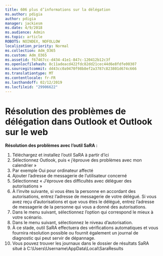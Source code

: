 ```yaml
---
title: 606 plus d’informations sur la délégation
ms.author: pdigia
author: pdigia
manager: jackiesm
ms.date: 4/9/2018
ms.audience: Admin
ms.topic: article
ROBOTS: NOINDEX, NOFOLLOW
localization_priority: Normal
ms.collection: Adm_O365
ms.custom: Adm_O365
ms.assetid: f67467cc-d434-41e1-847c-120412b12c3f
ms.openlocfilehash: 8c11adeacd422fdc82dd21cec44d6e8fdfe00307
ms.sourcegitcommit: dd43cc0a9470f98b8ef2a3787c823801d674c666
ms.translationtype: MT
ms.contentlocale: fr-FR
ms.lasthandoff: 02/12/2019
ms.locfileid: "29906622"
---
```

# <a name="troubleshooting-delegation-in-outlook-and-outlook-on-the-web"></a>Résolution des problèmes de délégation dans Outlook et Outlook sur le web

**Résolution des problèmes avec l’outil SaRA :**

1. Téléchargez et installez l’outil SaRA à partir d’ici
1. Sélectionnez Outlook, puis « j’éprouve des problèmes avec mon calendrier »
1. Par exemple Oui pour ordinateur affecté
1. Ajouter l’adresse de messagerie de l’utilisateur concerné
1. Sélectionnez « J’éprouve des difficultés avec déléguer des autorisations »
1. À l’invite suivante, si vous êtes la personne en accordant des autorisations, entrez l’adresse de messagerie de votre délégué. Si vous avez reçu d’autorisations et que vous êtes le délégué, entrez l’adresse de messagerie de la personne qui vous a donné des autorisations.
1. Dans le menu suivant, sélectionnez l’option qui correspond le mieux à votre scénario. 
1. Dans le menu suivant, sélectionnez le niveau d’autorisation.
1. À ce stade, outil SaRA effectuera des vérifications automatiques et vous fournira résolution possible ou fournit également un journal de diagnostic qui peut servir de dépannage.
1. Vous pouvez trouver les journaux dans le dossier de résultats SaRA situé à C:\Users\Username\AppData\Local\SaraResults